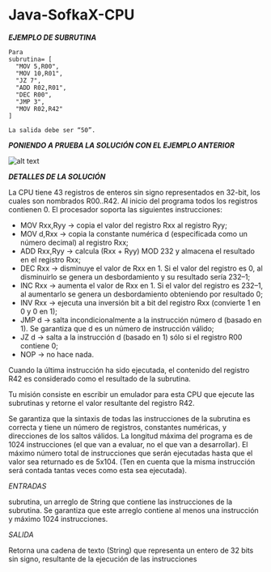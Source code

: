 # Java-SofkaX-CPU
***EJEMPLO DE SUBRUTINA***
```
Para
subrutina= [
  "MOV 5,R00",
  "MOV 10,R01",
  "JZ 7",
  "ADD R02,R01",
  "DEC R00",
  "JMP 3",
  "MOV R02,R42"
]

La salida debe ser “50”.
```

***PONIENDO A PRUEBA LA SOLUCIÓN CON EL EJEMPLO ANTERIOR***

![alt text](https://i.imgur.com/1sffxY7.gif)

***DETALLES DE LA SOLUCIÓN***

La CPU tiene 43 registros de enteros sin signo representados en 32-bit, los cuales son nombrados R00..R42. Al inicio del programa todos los registros contienen 0. El procesador soporta las siguientes instrucciones:

  - MOV Rxx,Ryy → copia el valor del registro Rxx al registro Ryy;
  - MOV d,Rxx → copia la constante numérica d (especificada como un número decimal) al registro Rxx;
  - ADD Rxx,Ryy → calcula (Rxx + Ryy) MOD 232 y almacena el resultado en el registro Rxx;
  - DEC Rxx → disminuye el valor de Rxx en 1. Si el valor del registro es 0, al disminuirlo se genera un desbordamiento y su resultado sería 232–1;
  - INC Rxx → aumenta el valor de Rxx en 1. Si el valor del registro es 232–1, al aumentarlo se genera un desbordamiento obteniendo por resultado 0;
  - INV Rxx → ejecuta una inversión bit a bit del registro Rxx (convierte 1 en 0 y 0 en 1);
  - JMP d → salta incondicionalmente a la instrucción número d (basado en 1). Se garantiza que d es un número de instrucción válido;
  - JZ d → salta a la instrucción d (basado en 1) sólo si el registro R00 contiene 0;
  - NOP → no hace nada.

Cuando la última instrucción ha sido ejecutada, el contenido del registro R42 es considerado como el resultado de la subrutina.

Tu misión consiste en escribir un emulador para esta CPU que ejecute las subrutinas y retorne el valor resultante del registro R42.

Se garantiza que la sintaxis de todas las instrucciones de la subrutina es correcta y tiene un número de registros, constantes numéricas, y direcciones de los saltos válidos. La longitud máxima del programa es de 1024 instrucciones (el que van a evaluar, no el que van a desarrollar). El máximo número total de instrucciones que serán ejecutadas hasta que el valor sea returnado es de 5x104. (Ten en cuenta que la misma instrucción será contada tantas veces como esta sea ejecutada).

*ENTRADAS*

subrutina, un arreglo de String que contiene las instrucciones de la subrutina.
Se garantiza que este arreglo contiene al menos una instrucción y máximo 1024 instrucciones.

*SALIDA*

Retorna una cadena de texto (String) que representa un entero de 32 bits sin signo, resultante de la ejecución de las instrucciones
